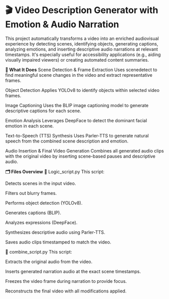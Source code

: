 # **🎬 Video Description Generator with Emotion & Audio Narration**
This project automatically transforms a video into an enriched audiovisual experience by detecting scenes, identifying objects, generating captions, analyzing emotions, and inserting descriptive audio narrations at relevant timestamps. It's especially useful for accessibility applications (e.g., aiding visually impaired viewers) or creating automated content summaries.

**🔧 What It Does**
Scene Detection & Frame Extraction
Uses scenedetect to find meaningful scene changes in the video and extract representative frames.

Object Detection
Applies YOLOv8 to identify objects within selected video frames.

Image Captioning
Uses the BLIP image captioning model to generate descriptive captions for each scene.

Emotion Analysis
Leverages DeepFace to detect the dominant facial emotion in each scene.

Text-to-Speech (TTS) Synthesis
Uses Parler-TTS to generate natural speech from the combined scene description and emotion.

Audio Insertion & Final Video Generation
Combines all generated audio clips with the original video by inserting scene-based pauses and descriptive audio.

**🗂 Files Overview**
📄 Logic_script.py
This script:

Detects scenes in the input video.

Filters out blurry frames.

Performs object detection (YOLOv8).

Generates captions (BLIP).

Analyzes expressions (DeepFace).

Synthesizes descriptive audio using Parler-TTS.

Saves audio clips timestamped to match the video.

📄 combine_script.py
This script:

Extracts the original audio from the video.

Inserts generated narration audio at the exact scene timestamps.

Freezes the video frame during narration to provide focus.

Reconstructs the final video with all modifications applied.

